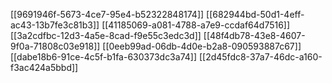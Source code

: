 [[9691946f-5673-4ce7-95e4-b52322848174]]
[[682944bd-50d1-4eff-ac43-13b7fe3c81b3]]
[[41185069-a081-4788-a7e9-ccdaf64d7516]]
[[3a2cdfbc-12d3-4a5e-8cad-f9e55c3edc3d]]
[[48f4db78-43e8-4607-9f0a-71808c03e918]]
[[0eeb99ad-06db-4d0e-b2a8-090593887c67]]
[[dabe18b6-91ce-4c5f-b1fa-630373dc3a74]]
[[2d45fdc8-37a7-46dc-a160-f3ac424a5bbd]]
